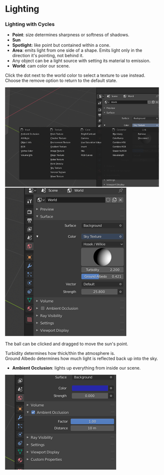 # Lighting

### Lighting with Cycles

* **Point**: size determines sharpness or softness of shadows.
* **Sun**
* **Spotlight:** like point but contained within a cone.
* **Area**: emits light from one side of a shape. Emits light only in the direction it's pointing, not behind it.
* Any object can be a light source with setting its material to emission.
* **World**: cam color our scene.

Click the dot next to the world color to select a texture to use instead. Choose the remove option to return to the default state.

![](<../../.gitbook/assets/image (140) (1).png>)![](<../../.gitbook/assets/image (141) (1) (1).png>)

The ball can be clicked and dragged to move the sun's point.

Turbidity determines how thick/thin the atmosphere is.\
Ground Albedo determines how much light is reflected back up into the sky.

* **Ambient Occlusion**: lights up everything from inside our scene.

![](<../../.gitbook/assets/image (139).png>)

